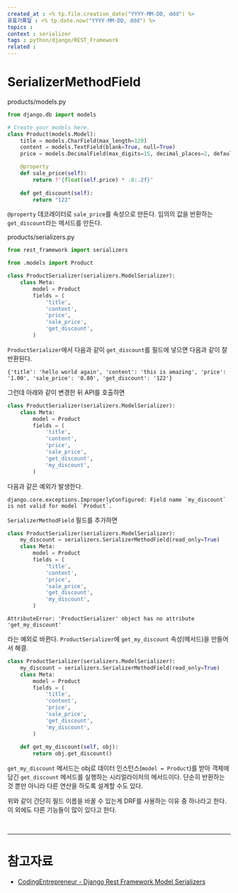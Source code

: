 ```yaml
---
created_at : <% tp.file.creation_date("YYYY-MM-DD, ddd") %>
유효기록일 : <% tp.date.now("YYYY-MM-DD, ddd") %>
topics : 
context : serializer
tags : python/django/REST_Framework
related : 
---
```

# SerializerMethodField

products/models.py
```python
from django.db import models

# Create your models here.
class Product(models.Model):
    title = models.CharField(max_length=120)
    content = models.TextField(blank=True, null=True)
    price = models.DecimalField(max_digits=15, decimal_places=2, default=99.99)

    @property
    def sale_price(self):
        return f"{float(self.price) * .8:.2f}"
    
    def get_discount(self):
        return "122"
```
`@property` 데코레이터로 `sale_price`를 속성으로 만든다. 임의의 값을 반환하는 `get_discount`라는 메서드를 만든다. 

products/serializers.py
```python
from rest_framework import serializers

from .models import Product

class ProductSerializer(serializers.ModelSerializer):
    class Meta:
        model = Product
        fields = (
            'title',
            'content',
            'price',
            'sale_price',
            'get_discount',
        )

```
`ProductSerializer`에서 다음과 같이 `get_discount`를 필드에 넣으면 다음과 같이 잘 반환된다.
```
{'title': 'hello world again', 'content': 'this is amazing', 'price': '1.00', 'sale_price': '0.80', 'get_discount': '122'}
```
그런데 아래와 같이 변경한 뒤 API를 호출하면
```python
class ProductSerializer(serializers.ModelSerializer):
    class Meta:
        model = Product
        fields = (
            'title',
            'content',
            'price',
            'sale_price',
            'get_discount',
            'my_discount',
        )
```
다음과 같은 예외가 발생한다.
```
django.core.exceptions.ImproperlyConfigured: Field name `my_discount` is not valid for model `Product`.
```

`SerializerMethodField` 필드를 추가하면
```python
class ProductSerializer(serializers.ModelSerializer):
    my_discount = serializers.SerializerMethodField(read_only=True)
    class Meta:
        model = Product
        fields = (
            'title',
            'content',
            'price',
            'sale_price',
            'get_discount',
            'my_discount',
        )
```
```
AttributeError: 'ProductSerializer' object has no attribute 'get_my_discount'
```
라는 예외로 바뀐다. `ProductSerializer`에 `get_my_discount` 속성(메서드)을 만들어서 해결.

```python
class ProductSerializer(serializers.ModelSerializer):
    my_discount = serializers.SerializerMethodField(read_only=True)
    class Meta:
        model = Product
        fields = (
            'title',
            'content',
            'price',
            'sale_price',
            'get_discount',
            'my_discount',
        )
    
    def get_my_discount(self, obj):
        return obj.get_discount()
```
`get_my_discount` 메서드는 obj로 데이터 인스턴스(`model = Product`)를 받아 객체에 담긴 `get_discount` 메서드를 실행하는 시리얼라이저의 메서드이다. 단순히 반환하는 것 뿐만 아니라 다른 연산을 하도록 설계할 수도 있다.

위와 같이 간단히 필드 이름을 바꿀 수 있는게 DRF를 사용하는 이유 중 하나라고 한다. 이 외에도 다른 기능들이 많이 있다고 한다.

<br>

---
# 참고자료
- [CodingEntrepreneur - Django Rest Framework Model Serializers](https://youtu.be/c708Nf0cHrs)

[^1]: